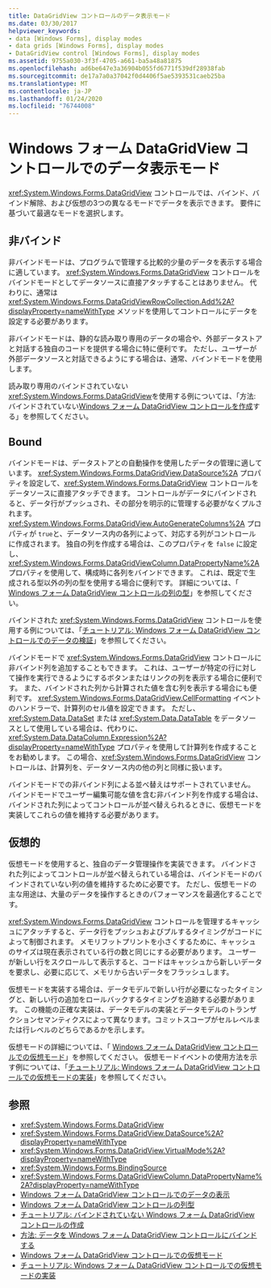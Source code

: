 ```yaml
---
title: DataGridView コントロールのデータ表示モード
ms.date: 03/30/2017
helpviewer_keywords:
- data [Windows Forms], display modes
- data grids [Windows Forms], display modes
- DataGridView control [Windows Forms], display modes
ms.assetid: 9755a030-3f3f-4705-a661-ba5a48a81875
ms.openlocfilehash: ad6be647e3a36904b055fd6771f539df28938fab
ms.sourcegitcommit: de17a7a0a37042f0d4406f5ae5393531caeb25ba
ms.translationtype: MT
ms.contentlocale: ja-JP
ms.lasthandoff: 01/24/2020
ms.locfileid: "76744008"
---
```

# <a name="data-display-modes-in-the-windows-forms-datagridview-control"></a>Windows フォーム DataGridView コントロールでのデータ表示モード
<xref:System.Windows.Forms.DataGridView> コントロールでは、バインド、バインド解除、および仮想の3つの異なるモードでデータを表示できます。 要件に基づいて最適なモードを選択します。  
  
## <a name="unbound"></a>非バインド  
 非バインドモードは、プログラムで管理する比較的少量のデータを表示する場合に適しています。 <xref:System.Windows.Forms.DataGridView> コントロールをバインドモードとしてデータソースに直接アタッチすることはありません。 代わりに、通常は <xref:System.Windows.Forms.DataGridViewRowCollection.Add%2A?displayProperty=nameWithType> メソッドを使用してコントロールにデータを設定する必要があります。  
  
 非バインドモードは、静的な読み取り専用のデータの場合や、外部データストアと対話する独自のコードを提供する場合に特に便利です。 ただし、ユーザーが外部データソースと対話できるようにする場合は、通常、バインドモードを使用します。  
  
 読み取り専用のバインドされていない <xref:System.Windows.Forms.DataGridView>を使用する例については、「方法: バインドされていない[Windows フォーム DataGridView コントロールを作成](how-to-create-an-unbound-windows-forms-datagridview-control.md)する」を参照してください。  
  
## <a name="bound"></a>Bound  
 バインドモードは、データストアとの自動操作を使用したデータの管理に適しています。 <xref:System.Windows.Forms.DataGridView.DataSource%2A> プロパティを設定して、<xref:System.Windows.Forms.DataGridView> コントロールをデータソースに直接アタッチできます。 コントロールがデータにバインドされると、データ行がプッシュされ、その部分を明示的に管理する必要がなくプルされます。 <xref:System.Windows.Forms.DataGridView.AutoGenerateColumns%2A> プロパティが `true`と、データソース内の各列によって、対応する列がコントロールに作成されます。 独自の列を作成する場合は、このプロパティを `false` に設定し、<xref:System.Windows.Forms.DataGridViewColumn.DataPropertyName%2A> プロパティを使用して、構成時に各列をバインドできます。 これは、既定で生成される型以外の列の型を使用する場合に便利です。 詳細については、「 [Windows フォーム DataGridView コントロールの列の型](column-types-in-the-windows-forms-datagridview-control.md)」を参照してください。  
  
 バインドされた <xref:System.Windows.Forms.DataGridView> コントロールを使用する例については、「[チュートリアル: Windows フォーム DataGridView コントロールでのデータの検証](walkthrough-validating-data-in-the-windows-forms-datagridview-control.md)」を参照してください。  
  
 バインドモードで <xref:System.Windows.Forms.DataGridView> コントロールに非バインド列を追加することもできます。 これは、ユーザーが特定の行に対して操作を実行できるようにするボタンまたはリンクの列を表示する場合に便利です。 また、バインドされた列から計算された値を含む列を表示する場合にも便利です。 <xref:System.Windows.Forms.DataGridView.CellFormatting> イベントのハンドラーで、計算列のセル値を設定できます。 ただし、<xref:System.Data.DataSet> または <xref:System.Data.DataTable> をデータソースとして使用している場合は、代わりに、<xref:System.Data.DataColumn.Expression%2A?displayProperty=nameWithType> プロパティを使用して計算列を作成することをお勧めします。 この場合、<xref:System.Windows.Forms.DataGridView> コントロールは、計算列を、データソース内の他の列と同様に扱います。  
  
 バインドモードでの非バインド列による並べ替えはサポートされていません。 バインドモードでユーザー編集可能な値を含む非バインド列を作成する場合は、バインドされた列によってコントロールが並べ替えられるときに、仮想モードを実装してこれらの値を維持する必要があります。  
  
## <a name="virtual"></a>仮想的  
 仮想モードを使用すると、独自のデータ管理操作を実装できます。 バインドされた列によってコントロールが並べ替えられている場合は、バインドモードのバインドされていない列の値を維持するために必要です。 ただし、仮想モードの主な用途は、大量のデータを操作するときのパフォーマンスを最適化することです。  
  
 <xref:System.Windows.Forms.DataGridView> コントロールを管理するキャッシュにアタッチすると、データ行をプッシュおよびプルするタイミングがコードによって制御されます。 メモリフットプリントを小さくするために、キャッシュのサイズは現在表示されている行の数と同じにする必要があります。 ユーザーが新しい行をスクロールして表示すると、コードはキャッシュから新しいデータを要求し、必要に応じて、メモリから古いデータをフラッシュします。  
  
 仮想モードを実装する場合は、データモデルで新しい行が必要になったタイミングと、新しい行の追加をロールバックするタイミングを追跡する必要があります。 この機能の正確な実装は、データモデルの実装とデータモデルのトランザクションセマンティクスによって異なります。コミットスコープがセルレベルまたは行レベルのどちらであるかを示します。  
  
 仮想モードの詳細については、「 [Windows フォーム DataGridView コントロールでの仮想モード](virtual-mode-in-the-windows-forms-datagridview-control.md)」を参照してください。 仮想モードイベントの使用方法を示す例については、「[チュートリアル: Windows フォーム DataGridView コントロールでの仮想モードの実装](implementing-virtual-mode-wf-datagridview-control.md)」を参照してください。  
  
## <a name="see-also"></a>参照

- <xref:System.Windows.Forms.DataGridView>
- <xref:System.Windows.Forms.DataGridView.DataSource%2A?displayProperty=nameWithType>
- <xref:System.Windows.Forms.DataGridView.VirtualMode%2A?displayProperty=nameWithType>
- <xref:System.Windows.Forms.BindingSource>
- <xref:System.Windows.Forms.DataGridViewColumn.DataPropertyName%2A?displayProperty=nameWithType>
- [Windows フォーム DataGridView コントロールでのデータの表示](displaying-data-in-the-windows-forms-datagridview-control.md)
- [Windows フォーム DataGridView コントロールの列型](column-types-in-the-windows-forms-datagridview-control.md)
- [チュートリアル: バインドされていない Windows フォーム DataGridView コントロールの作成](walkthrough-creating-an-unbound-windows-forms-datagridview-control.md)
- [方法: データを Windows フォーム DataGridView コントロールにバインドする](how-to-bind-data-to-the-windows-forms-datagridview-control.md)
- [Windows フォーム DataGridView コントロールでの仮想モード](virtual-mode-in-the-windows-forms-datagridview-control.md)
- [チュートリアル: Windows フォーム DataGridView コントロールでの仮想モードの実装](implementing-virtual-mode-wf-datagridview-control.md)
